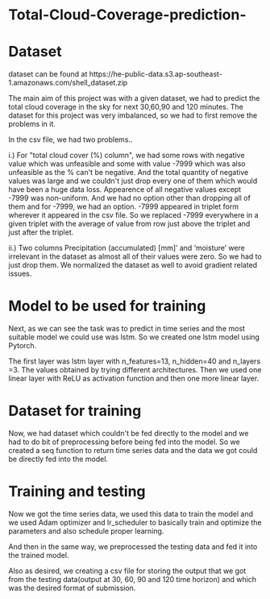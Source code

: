 # Total-Cloud-Coverage-prediction-
<h1>Dataset</h1>
<p>dataset can be found at https://he-public-data.s3.ap-southeast-1.amazonaws.com/shell_dataset.zip </p>
<p>The main aim of this project was with a given dataset, we had to predict the total cloud coverage in the sky for next 30,60,90 and 120 minutes. The dataset for this project was very imbalanced, so we had to first remove the problems in it.</p>
<p>In the csv file, we had two problems.. </p>
<p>i.) For "total cloud cover (%) column", we had some rows with negative value which was unfeasible and some with value -7999 which was also unfeasible as the % can't be negative. And the total quantity of negative values was large and we couldn't just drop every one of them which would have been a huge data loss. Appearence of all negative values except -7999 was non-uniform. And we had no option other than dropping all of them and for -7999, we had an option. -7999 appeared in triplet form wherever it appeared in the csv file. So we replaced -7999 everywhere in a given triplet with the average of value from row just above the triplet and just after the triplet.</p>
<p>ii.) Two columns Precipitation (accumulated) [mm]’ and ‘moisture’ were irrelevant in the dataset as almost all of their values were zero. So we had to just drop them.
We normalized the dataset as well to avoid gradient related issues.</p>
<h1> Model to be used for training </h1>
<p>Next, as we can see the task was to predict in time series and the most suitable model we could use was lstm. So we created one lstm model using Pytorch.</p>
<p>The first layer was lstm layer with n_features=13, n_hidden=40 and n_layers =3. The values obtained by trying different architectures. Then we used one linear layer with ReLU as activation function and then one more linear layer.</p>
<h1>Dataset for training</h1>
<p> Now, we had dataset which couldn't be fed directly to the model and we had to do bit of preprocessing before being fed into the model. So we created a seq function to return time series data and the data we got could be directly fed into the model.</p>
<h1> Training and testing </h1>
<p>Now we got the time series data, we used this data to train the model and we used Adam optimizer and lr_scheduler to basically train and optimize the parameters and also schedule proper learning.</p>
<p>And then in the same way, we preprocessed the testing data and fed it into the trained model.</p>
<p>Also as desired, we creating a csv file for storing the output that we got from the testing data(output at 30, 60, 90 and 120 time horizon) and which was the desired format of submission.</p>

